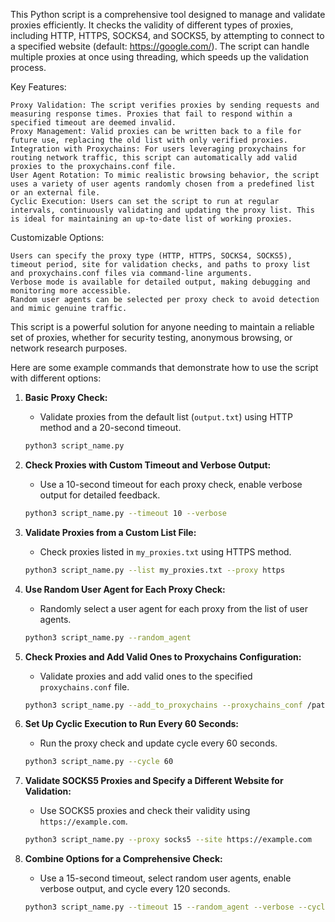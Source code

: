 This Python script is a comprehensive tool designed to manage and validate proxies efficiently. It checks the validity of different types of proxies, including HTTP, HTTPS, SOCKS4, and SOCKS5, by attempting to connect to a specified website (default: https://google.com/). The script can handle multiple proxies at once using threading, which speeds up the validation process.

Key Features:

    Proxy Validation: The script verifies proxies by sending requests and measuring response times. Proxies that fail to respond within a specified timeout are deemed invalid.
    Proxy Management: Valid proxies can be written back to a file for future use, replacing the old list with only verified proxies.
    Integration with Proxychains: For users leveraging proxychains for routing network traffic, this script can automatically add valid proxies to the proxychains.conf file.
    User Agent Rotation: To mimic realistic browsing behavior, the script uses a variety of user agents randomly chosen from a predefined list or an external file.
    Cyclic Execution: Users can set the script to run at regular intervals, continuously validating and updating the proxy list. This is ideal for maintaining an up-to-date list of working proxies.

Customizable Options:

    Users can specify the proxy type (HTTP, HTTPS, SOCKS4, SOCKS5), timeout period, site for validation checks, and paths to proxy list and proxychains.conf files via command-line arguments.
    Verbose mode is available for detailed output, making debugging and monitoring more accessible.
    Random user agents can be selected per proxy check to avoid detection and mimic genuine traffic.

This script is a powerful solution for anyone needing to maintain a reliable set of proxies, whether for security testing, anonymous browsing, or network research purposes.


Here are some example commands that demonstrate how to use the script with different options:

1. **Basic Proxy Check:**
   - Validate proxies from the default list (`output.txt`) using HTTP method and a 20-second timeout.
   ```bash
   python3 script_name.py
   ```

2. **Check Proxies with Custom Timeout and Verbose Output:**
   - Use a 10-second timeout for each proxy check, enable verbose output for detailed feedback.
   ```bash
   python3 script_name.py --timeout 10 --verbose
   ```

3. **Validate Proxies from a Custom List File:**
   - Check proxies listed in `my_proxies.txt` using HTTPS method.
   ```bash
   python3 script_name.py --list my_proxies.txt --proxy https
   ```

4. **Use Random User Agent for Each Proxy Check:**
   - Randomly select a user agent for each proxy from the list of user agents.
   ```bash
   python3 script_name.py --random_agent
   ```

5. **Check Proxies and Add Valid Ones to Proxychains Configuration:**
   - Validate proxies and add valid ones to the specified `proxychains.conf` file.
   ```bash
   python3 script_name.py --add_to_proxychains --proxychains_conf /path/to/custom_proxychains.conf
   ```

6. **Set Up Cyclic Execution to Run Every 60 Seconds:**
   - Run the proxy check and update cycle every 60 seconds.
   ```bash
   python3 script_name.py --cycle 60
   ```

7. **Validate SOCKS5 Proxies and Specify a Different Website for Validation:**
   - Use SOCKS5 proxies and check their validity using `https://example.com`.
   ```bash
   python3 script_name.py --proxy socks5 --site https://example.com
   ```

8. **Combine Options for a Comprehensive Check:**
   - Use a 15-second timeout, select random user agents, enable verbose output, and cycle every 120 seconds.
   ```bash
   python3 script_name.py --timeout 15 --random_agent --verbose --cycle 120
   ```
